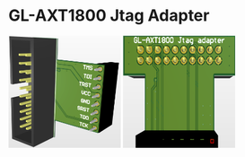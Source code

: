 # GL-AXT1800 Jtag Adapter

<img src="screen1.png" width="200px" height="200px"/>

<img src="screen2.png" width="200px" height="200px"/>

